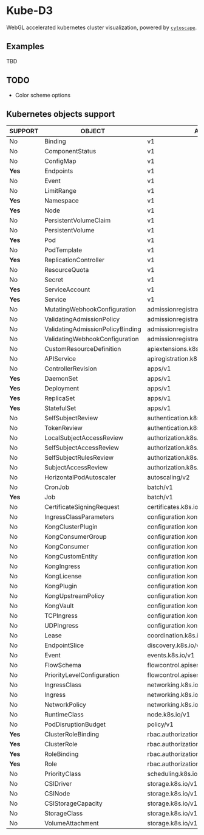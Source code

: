 # Kube-D3

WebGL accelerated kubernetes cluster visualization, powered by [`cytoscape`](https://js.cytoscape.org/).


## Examples

TBD


## TODO

- Color scheme options


## Kubernetes objects support

| **SUPPORT** | OBJECT                           | API                               | NAMESPACED |
|-------------|----------------------------------|-----------------------------------|------------|
| No          | Binding                          | v1                                | true       |
| No          | ComponentStatus                  | v1                                | false      |
| No          | ConfigMap                        | v1                                | true       |
| **Yes**     | Endpoints                        | v1                                | true       |
| No          | Event                            | v1                                | true       |
| No          | LimitRange                       | v1                                | true       |
| **Yes**     | Namespace                        | v1                                | false      |
| **Yes**     | Node                             | v1                                | false      |
| No          | PersistentVolumeClaim            | v1                                | true       |
| No          | PersistentVolume                 | v1                                | false      |
| **Yes**     | Pod                              | v1                                | true       |
| No          | PodTemplate                      | v1                                | true       |
| **Yes**     | ReplicationController            | v1                                | true       |
| No          | ResourceQuota                    | v1                                | true       |
| No          | Secret                           | v1                                | true       |
| **Yes**     | ServiceAccount                   | v1                                | true       |
| **Yes**     | Service                          | v1                                | true       |
| No          | MutatingWebhookConfiguration     | admissionregistration.k8s.io/v1   | false      |
| No          | ValidatingAdmissionPolicy        | admissionregistration.k8s.io/v1   | false      |
| No          | ValidatingAdmissionPolicyBinding | admissionregistration.k8s.io/v1   | false      |
| No          | ValidatingWebhookConfiguration   | admissionregistration.k8s.io/v1   | false      |
| No          | CustomResourceDefinition         | apiextensions.k8s.io/v1           | false      |
| No          | APIService                       | apiregistration.k8s.io/v1         | false      |
| No          | ControllerRevision               | apps/v1                           | true       |
| **Yes**     | DaemonSet                        | apps/v1                           | true       |
| **Yes**     | Deployment                       | apps/v1                           | true       |
| **Yes**     | ReplicaSet                       | apps/v1                           | true       |
| **Yes**     | StatefulSet                      | apps/v1                           | true       |
| No          | SelfSubjectReview                | authentication.k8s.io/v1          | false      |
| No          | TokenReview                      | authentication.k8s.io/v1          | false      |
| No          | LocalSubjectAccessReview         | authorization.k8s.io/v1           | true       |
| No          | SelfSubjectAccessReview          | authorization.k8s.io/v1           | false      |
| No          | SelfSubjectRulesReview           | authorization.k8s.io/v1           | false      |
| No          | SubjectAccessReview              | authorization.k8s.io/v1           | false      |
| No          | HorizontalPodAutoscaler          | autoscaling/v2                    | true       |
| No          | CronJob                          | batch/v1                          | true       |
| **Yes**     | Job                              | batch/v1                          | true       |
| No          | CertificateSigningRequest        | certificates.k8s.io/v1            | false      |
| No          | IngressClassParameters           | configuration.konghq.com/v1alpha1 | true       |
| No          | KongClusterPlugin                | configuration.konghq.com/v1       | false      |
| No          | KongConsumerGroup                | configuration.konghq.com/v1beta1  | true       |
| No          | KongConsumer                     | configuration.konghq.com/v1       | true       |
| No          | KongCustomEntity                 | configuration.konghq.com/v1alpha1 | true       |
| No          | KongIngress                      | configuration.konghq.com/v1       | true       |
| No          | KongLicense                      | configuration.konghq.com/v1alpha1 | false      |
| No          | KongPlugin                       | configuration.konghq.com/v1       | true       |
| No          | KongUpstreamPolicy               | configuration.konghq.com/v1beta1  | true       |
| No          | KongVault                        | configuration.konghq.com/v1alpha1 | false      |
| No          | TCPIngress                       | configuration.konghq.com/v1beta1  | true       |
| No          | UDPIngress                       | configuration.konghq.com/v1beta1  | true       |
| No          | Lease                            | coordination.k8s.io/v1            | true       |
| No          | EndpointSlice                    | discovery.k8s.io/v1               | true       |
| No          | Event                            | events.k8s.io/v1                  | true       |
| No          | FlowSchema                       | flowcontrol.apiserver.k8s.io/v1   | false      |
| No          | PriorityLevelConfiguration       | flowcontrol.apiserver.k8s.io/v1   | false      |
| No          | IngressClass                     | networking.k8s.io/v1              | false      |
| No          | Ingress                          | networking.k8s.io/v1              | true       |
| No          | NetworkPolicy                    | networking.k8s.io/v1              | true       |
| No          | RuntimeClass                     | node.k8s.io/v1                    | false      |
| No          | PodDisruptionBudget              | policy/v1                         | true       |
| **Yes**     | ClusterRoleBinding               | rbac.authorization.k8s.io/v1      | false      |
| **Yes**     | ClusterRole                      | rbac.authorization.k8s.io/v1      | false      |
| **Yes**     | RoleBinding                      | rbac.authorization.k8s.io/v1      | true       |
| **Yes**     | Role                             | rbac.authorization.k8s.io/v1      | true       |
| No          | PriorityClass                    | scheduling.k8s.io/v1              | false      |
| No          | CSIDriver                        | storage.k8s.io/v1                 | false      |
| No          | CSINode                          | storage.k8s.io/v1                 | false      |
| No          | CSIStorageCapacity               | storage.k8s.io/v1                 | true       |
| No          | StorageClass                     | storage.k8s.io/v1                 | false      |
| No          | VolumeAttachment                 | storage.k8s.io/v1                 | false      |
